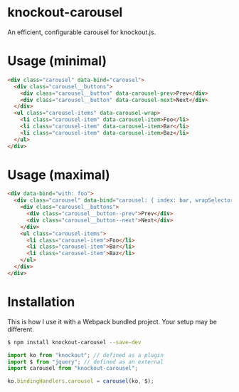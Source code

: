 # knockout-carousel
An efficient, configurable carousel for knockout.js.

# Usage (minimal)
```html
<div class="carousel" data-bind="carousel">
  <div class="carousel__buttons">
    <div class="carousel__button" data-carousel-prev>Prev</div>
    <div class="carousel__button" data-carousel-next>Next</div>
  </div>
  <ul class="carousel-items" data-carousel-wrap>
    <li class="carousel-item" data-carousel-item>Foo</li>
    <li class="carousel-item" data-carousel-item>Bar</li>
    <li class="carousel-item" data-carousel-item>Baz</li>
  </ul>
</div>
```

# Usage (maximal)
```html
<div data-bind="with: foo">
  <div class="carousel" data-bind="carousel: { index: bar, wrapSelector: '.carousel-items', prevSelector: '.carousel__button--prev', nextSelector: '.carousel__button-next', itemSelector: '.carousel-item' }">
    <div class="carousel__buttons">
      <div class="carousel__button--prev">Prev</div>
      <div class="carousel__button--next">Next</div>
    </div>
    <ul class="carousel-items">
      <li class="carousel-item">Foo</li>
      <li class="carousel-item">Bar</li>
      <li class="carousel-item">Baz</li>
    </ul>
  </div>
</div>
```

# Installation

This is how I use it with a Webpack bundled project. Your setup may be different.

```sh
$ npm install knockout-carousel --save-dev
```

```js
import ko from "knockout"; // defined as a plugin
import $ from "jquery"; // defined as an external
import carousel from "knockout-carousel";

ko.bindingHandlers.carousel = carousel(ko, $);
```
